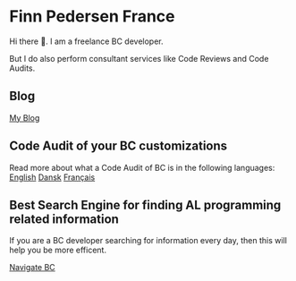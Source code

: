 # Finn Pedersen France

Hi there 👋. I am a freelance BC developer. 

But I do also perform consultant services like Code Reviews and Code Audits. 


## Blog
[My Blog](https://www.finnpedersenfrance.com/)

## Code Audit of your BC customizations

Read more about what a Code Audit of BC is in the following languages: [English](https://www.audit-bc.com/) [Dansk](https://www.audit-bc.com/da) [Français](https://www.audit-bc.com/fr)

## Best Search Engine for finding AL programming related information

If you are a BC developer searching for information every day, then this will help you be more efficent. 

[Navigate BC](https://www.navigate-bc.com/)

<!--
**finnpedersenkazes/finnpedersenkazes** is a ✨ _special_ ✨ repository because its `README.md` (this file) appears on your GitHub profile.

Here are some ideas to get you started:

- 🔭 I’m currently working on ...
- 🌱 I’m currently learning ...
- 👯 I’m looking to collaborate on ...
- 🤔 I’m looking for help with ...
- 💬 Ask me about ...
- 📫 How to reach me: ...
- 😄 Pronouns: ...
- ⚡ Fun fact: ...
-->


